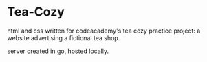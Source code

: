 # Tea-Cozy

html and css written for codeacademy's tea cozy practice project: a website advertising a fictional tea shop.

server created in go, hosted locally. 

